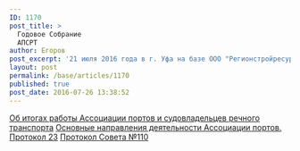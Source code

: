 ```yaml
---
ID: 1170
post_title: >
  Годовое Собрание
  АПСРТ
author: Егоров
post_excerpt: '21 июля 2016 года в г. Уфа на базе ООО "Регионстройресурс" состоялось общее годовое собрание организаций - членов АПСРТ '
layout: post
permalink: /base/articles/1170
published: true
post_date: 2016-07-26 13:38:52
---
```

<a href="http://www.apsrt.ru/wp-content/uploads/2016/07/Об-итогах-работы-Ассоциации-портов-и-судовладельцев-речного-транспорта.docx">Об итогах работы Ассоциации портов и судовладельцев речного транспорта</a>
<a href="http://www.apsrt.ru/wp-content/uploads/2016/07/Основные-направления-деятельности-Ассоциации-портов..doc">Основные направления деятельности Ассоциации портов.</a>
<a href="http://www.apsrt.ru/wp-content/uploads/2016/07/Протокол-23.docx">Протокол 23</a>
<a href="http://www.apsrt.ru/wp-content/uploads/2016/07/Протокол-Совета-№110.doc">Протокол Совета №110</a>